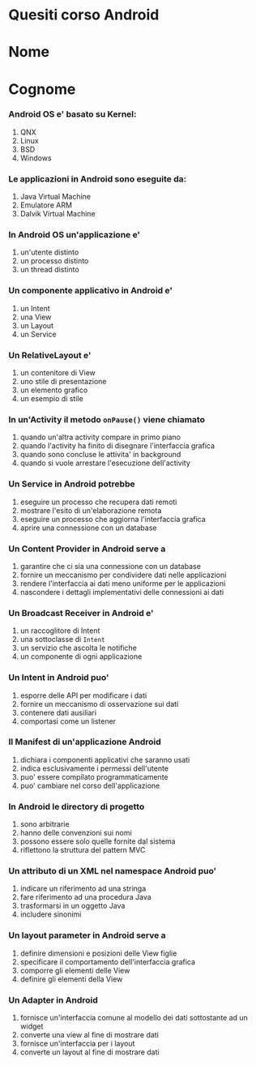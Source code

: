 # Quesiti corso Android

# Nome
# Cognome

### Android OS e' basato su Kernel:

1. QNX
1. Linux
1. BSD
1. Windows

### Le applicazioni in Android sono eseguite da:

1. Java Virtual Machine
1. Emulatore ARM
1. Dalvik Virtual Machine

### In Android OS un'applicazione e'

1. un'utente distinto
1. un processo distinto
1. un thread distinto

### Un componente applicativo in Android e'

1. un Intent
1. una View
1. un Layout
1. un Service

### Un RelativeLayout e'

1. un contenitore di View
1. uno stile di presentazione
1. un elemento grafico
1. un esempio di stile

### In un'Activity il metodo `onPause()` viene chiamato

1. quando un'altra activity compare in primo piano
1. quando l'activity ha finito di disegnare l'interfaccia grafica
1. quando sono concluse le attivita' in background
1. quando si vuole arrestare l'esecuzione dell'activity

### Un Service in Android potrebbe

1. eseguire un processo che recupera dati remoti
1. mostrare l'esito di un'elaborazione remota
1. eseguire un processo che aggiorna l'interfaccia grafica
1. aprire una connessione con un database

### Un Content Provider in Android serve a

1. garantire che ci sia una connessione con un database
1. fornire un meccanismo per condividere dati nelle applicazioni
1. rendere l'interfaccia ai dati meno uniforme per le applicazioni
1. nascondere i dettagli implementativi delle connessioni ai dati

### Un Broadcast Receiver in Android e'

1. un raccoglitore di Intent
1. una sottoclasse di `Intent`
1. un servizio che ascolta le notifiche
1. un componente di ogni applicazione

### Un Intent in Android puo'

1. esporre delle API per modificare i dati
1. fornire un meccanismo di osservazione sui dati
1. contenere dati ausiliari
1. comportasi come un listener

### Il Manifest di un'applicazione Android

1. dichiara i componenti applicativi che saranno usati
1. indica esclusivamente i permessi dell'utente
1. puo' essere compilato programmaticamente
1. puo' cambiare nel corso dell'applicazione


### In Android le directory di progetto

1. sono arbitrarie
1. hanno delle convenzioni sui nomi
1. possono essere solo quelle fornite dal sistema
1. riflettono la struttura del pattern MVC


### Un attributo di un XML nel namespace Android puo'

1. indicare un riferimento ad una stringa
1. fare riferimento ad una procedura Java
1. trasformarsi in un oggetto Java
1. includere sinonimi

### Un layout parameter in Android serve a

1. definire dimensioni e posizioni delle View figlie
1. specificare il comportamento dell'interfaccia grafica
1. comporre gli elementi delle View
1. definire gli elementi della View


### Un Adapter in Android

1. fornisce un'interfaccia comune al modello dei dati sottostante ad un widget
1. converte una view al fine di mostrare dati
1. fornisce un'interfaccia per i layout
1. converte un layout al fine di mostrare dati



